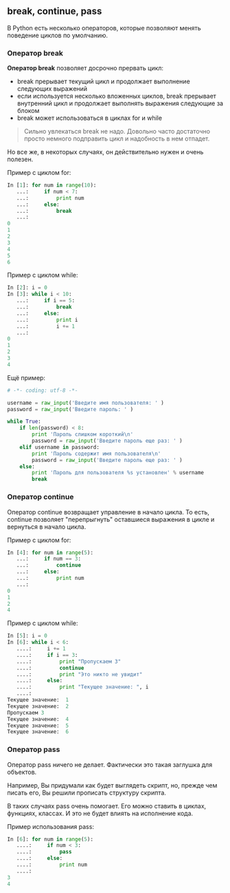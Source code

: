 ## break, continue, pass
В Python есть несколько операторов, которые позволяют менять поведение циклов по умолчанию.

### Оператор break
__Оператор break__ позволяет досрочно прервать цикл:
* break прерывает текущий цикл и продолжает выполнение следующих выражений
* если используется несколько вложенных циклов, break прерывает внутренний цикл и продолжает выполнять выражения следующие за блоком
* break может использоваться в циклах for и while


> Сильно увлекаться break не надо. Довольно часто достаточно просто немного подправить цикл и надобность в нем отпадет.


Но все же, в некоторых случаях, он действительно нужен и очень полезен.

Пример с циклом for:
```python
In [1]: for num in range(10):
   ...:     if num < 7:
   ...:         print num
   ...:     else:
   ...:         break
   ...:     
0
1
2
3
4
5
6
```

Пример с циклом while:
```python
In [2]: i = 0
In [3]: while i < 10:
   ...:     if i == 5:
   ...:         break
   ...:     else:
   ...:         print i
   ...:         i += 1
   ...:         
0
1
2
3
4
```

Ещё пример:
```python
# -*- coding: utf-8 -*-

username = raw_input('Введите имя пользователя: ' )
password = raw_input('Введите пароль: ' )

while True:
    if len(password) < 8:
        print 'Пароль слишком короткий\n'
        password = raw_input('Введите пароль еще раз: ' )
    elif username in password:
        print 'Пароль содержит имя пользователя\n'
        password = raw_input('Введите пароль еще раз: ' )
    else:
        print 'Пароль для пользователя %s установлен' % username
        break
```

### Оператор continue
Оператор continue возвращает управление в начало цикла. То есть, continue позволяет "перепрыгнуть" оставшиеся выражения в цикле и вернуться в начало цикла.

Пример с циклом for:
```python
In [4]: for num in range(5):
   ...:     if num == 3:
   ...:         continue
   ...:     else:
   ...:         print num
   ...:         
0
1
2
4
```

Пример с циклом while:
```python
In [5]: i = 0
In [6]: while i < 6:
   ....:     i += 1
   ....:     if i == 3:
   ....:         print "Пропускаем 3"
   ....:         continue
   ....:         print "Это никто не увидит"
   ....:     else:
   ....:         print "Текущее значение: ", i
   ....:         
Текущее значение:  1
Текущее значение:  2
Пропускаем 3
Текущее значение:  4
Текущее значение:  5
Текущее значение:  6
```

### Оператор pass
Оператор pass ничего не делает. Фактически это такая заглушка для объектов.

Например, Вы придумали как будет выглядеть скрипт, но, прежде чем писать его, Вы решили прописать структуру скрипта.

В таких случаях pass очень помогает. Его можно ставить в циклах, функциях, классах. И это не будет влиять на исполнение кода.

Пример использования pass:
```python
In [6]: for num in range(5):
   ....:     if num < 3:
   ....:         pass
   ....:     else:
   ....:         print num
   ....:         
3
4
```

